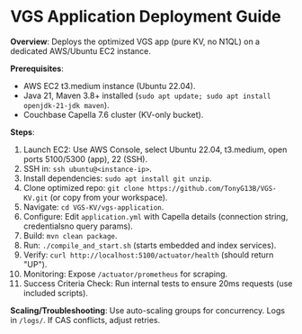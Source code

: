 # VGS Application Deployment Guide

**Overview**: Deploys the optimized VGS app (pure KV, no N1QL) on a dedicated AWS/Ubuntu EC2 instance.

**Prerequisites**:
- AWS EC2 t3.medium instance (Ubuntu 22.04).
- Java 21, Maven 3.8+ installed (`sudo apt update; sudo apt install openjdk-21-jdk maven`).
- Couchbase Capella 7.6 cluster (KV-only bucket).

**Steps**:
1. Launch EC2: Use AWS Console, select Ubuntu 22.04, t3.medium, open ports 5100/5300 (app), 22 (SSH).
2. SSH in: `ssh ubuntu@<instance-ip>`.
3. Install dependencies: `sudo apt install git unzip`.
4. Clone optimized repo: `git clone https://github.com/TonyG13B/VGS-KV.git` (or copy from your workspace).
5. Navigate: `cd VGS-KV/vgs-application`.
6. Configure: Edit `application.yml` with Capella details (connection string, credentialsno query params).
7. Build: `mvn clean package`.
8. Run: `./compile_and_start.sh` (starts embedded and index services).
9. Verify: `curl http://localhost:5100/actuator/health` (should return \"UP\").
10. Monitoring: Expose `/actuator/prometheus` for scraping.
11. Success Criteria Check: Run internal tests to ensure 20ms requests (use included scripts).

**Scaling/Troubleshooting**: Use auto-scaling groups for concurrency. Logs in `/logs/`. If CAS conflicts, adjust retries.
